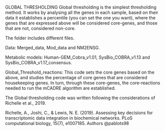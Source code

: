 GLOBAL THRESHOLDING
Global thresholding is the simplest thresholding method. It works by analysing all the genes in each sample, based on their data it establishes a percentile (you can set the one you want), where the genes that are expressed above will be considered core-genes, and those that are not, considered non-core.

The folder includes different files.

Data: Merged_data, Mod_data and NM2ENSG.

Metabolic models: Human-GEM_Cobra_v1.01, SysBio_COBRA_v1.13 and SysBio_COBRA_v1.17_consensus.

Global_Threshold_reactions: This code sets the core genes based on the above, and studies the percentage of core genes that are considered housekeeping genes. In turn, through these core-genes, the core-reactions needed to run the mCADRE algorithm are established.

The Global thresholding code was written following the considerations of Richelle et al., 2019.

Richelle, A., Joshi, C., & Lewis, N. E. (2019). Assessing key decisions for transcriptomic data integration in biochemical networks. PLoS computational biology, 15(7), e1007185.
Authors
@pablots98
